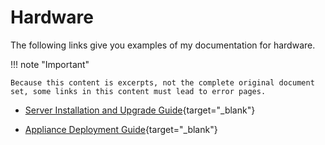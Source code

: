 # Hardware

The following links give you examples of my documentation for hardware.

!!! note "Important"

    Because this content is excerpts, not the complete original document set, some links in this content must lead to error pages.

- [Server Installation and Upgrade Guide](https://lookatthem-tech.github.io/portfolio001/Content/Topics/Hardware/CHCHelpCenter/001BeforeYouBegin.htm){target="\_blank"}

- [Appliance Deployment Guide](https://lookatthem-tech.github.io/portfolio001/Content/Topics/Hardware/aacg/1.0%20Introduction.html){target="\_blank"}
